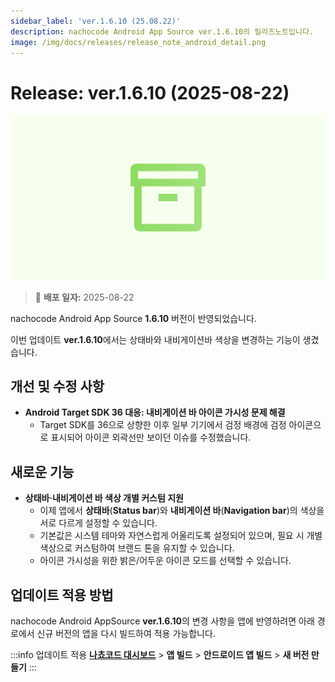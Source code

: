 ```yaml
---
sidebar_label: 'ver.1.6.10 (25.08.22)'
description: nachocode Android App Source ver.1.6.10의 릴리즈노트입니다.
image: /img/docs/releases/release_note_android_detail.png
---
```


# Release: ver.1.6.10 (2025-08-22)

![android_detail](/img/docs/releases/release_note_android_detail.png)

> 🔔 **배포 일자:** 2025-08-22

nachocode Android App Source **1.6.10** 버전이 반영되었습니다.

이번 업데이트 **ver.1.6.10**에서는 상태바와 내비게이션바 색상을 변경하는 기능이 생겼습니다.

## 개선 및 수정 사항

- **Android Target SDK 36 대응: 내비게이션 바 아이콘 가시성 문제 해결**
  - Target SDK를 36으로 상향한 이후 일부 기기에서 검정 배경에 검정 아이콘으로 표시되어 아이콘 외곽선만 보이던 이슈를 수정했습니다.

## 새로운 기능

- **상태바·내비게이션 바 색상 개별 커스텀 지원**
  - 이제 앱에서 **상태바**(**Status bar**)와 **내비게이션 바**(**Navigation bar**)의 색상을 서로 다르게 설정할 수 있습니다.
  - 기본값은 시스템 테마와 자연스럽게 어울리도록 설정되어 있으며, 필요 시 개별 색상으로 커스텀하여 브랜드 톤을 유지할 수 있습니다.
  - 아이콘 가시성을 위한 밝은/어두운 아이콘 모드를 선택할 수 있습니다.

## 업데이트 적용 방법

nachocode Android AppSource **ver.1.6.10**의 변경 사항을 앱에 반영하려면 아래 경로에서 신규 버전의 앱을 다시 빌드하여 적용 가능합니다.

:::info 업데이트 적용
[**나쵸코드 대시보드**](https://nachocode.io/?utm_source=docs&utm_medium=documentation&utm_campaign=devguide) > **앱 빌드** > **안드로이드 앱 빌드** > **새 버전 만들기**
:::
